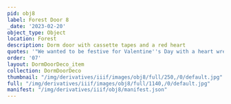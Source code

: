 ```yaml
---
pid: obj8
label: Forest Door 8
_date: '2023-02-20'
object_type: Object
location: Forest
description: Dorm door with cassette tapes and a red heart
quotes: '"We wanted to be festive for Valentine''s Day with a heart wreath."'
order: '07'
layout: DormDoorDeco_item
collection: DormDoorDeco
thumbnail: "/img/derivatives/iiif/images/obj8/full/250,/0/default.jpg"
full: "/img/derivatives/iiif/images/obj8/full/1140,/0/default.jpg"
manifest: "/img/derivatives/iiif/obj8/manifest.json"
---
```

